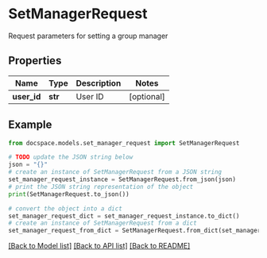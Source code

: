 # SetManagerRequest

Request parameters for setting a group manager

## Properties

Name | Type | Description | Notes
------------ | ------------- | ------------- | -------------
**user_id** | **str** | User ID | [optional] 

## Example

```python
from docspace.models.set_manager_request import SetManagerRequest

# TODO update the JSON string below
json = "{}"
# create an instance of SetManagerRequest from a JSON string
set_manager_request_instance = SetManagerRequest.from_json(json)
# print the JSON string representation of the object
print(SetManagerRequest.to_json())

# convert the object into a dict
set_manager_request_dict = set_manager_request_instance.to_dict()
# create an instance of SetManagerRequest from a dict
set_manager_request_from_dict = SetManagerRequest.from_dict(set_manager_request_dict)
```
[[Back to Model list]](../README.md#documentation-for-models) [[Back to API list]](../README.md#documentation-for-api-endpoints) [[Back to README]](../README.md)


